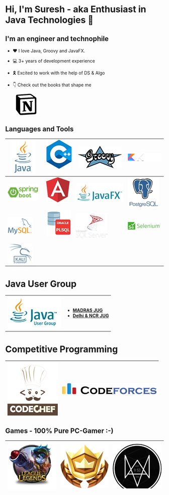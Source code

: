 # Hi, I'm Suresh - aka Enthusiast in Java Technologies 👋 

## I'm an engineer and technophile


- :heart: I love Java, Groovy and JavaFX. 
- :computer: 3+ years of development experience
- 🎗️ Excited to work with the help of DS & Algo
- :point_down: Check out the books that shape me

  [![bookshelf-alt][bookshelf]][bookshelf-url]
## Languages and Tools

| [![java-alt][java]][java-url]     | &nbsp;&nbsp;&nbsp;[![cpp-alt][cpp]][cpp-url]&nbsp;&nbsp;&nbsp;       | [![groovy-alt][groovy]][groovy-url]         | [![kotlin-alt][kotlin]][kotlin-url]            |
|-----------------------------------|----------------------------------------|---------------------------------------------|------------------------------------------------|
| ![spring-boot-alt][spring-boot]   | &nbsp;&nbsp;&nbsp;[![angular-alt][angular]][angular-url]&nbsp;&nbsp;&nbsp; | [![javafx-alt][javafx]][javafx-url]         | [![postgresql-alt][postgresql]][postgresql-url] |
| [![mysql-alt][mysql]][mysql-url]  | &nbsp;&nbsp;&nbsp;[![plsql-alt][plsql]][plsql-url]&nbsp;&nbsp;&nbsp;       | [![sqlserver-alt][sqlserver]][sqlserver-url] | [![selenium-alt][selenium]][selenium-url]      |
|[![kali-alt][kali]][kali-url] |
<!------------------->
# Java User Group
<!--
| ![jug-alt][jug] |
- MADRAS JUG 
- Delhi & NCR JUG
-->
<table>
  <tr>
    <td> <img src ="img/jug.png" alt="JAVA-USER-GROUP"> </td>
    <td>
      <b>
        <ul>
            <li> <a href="https://www.meetup.com/madrasjug/">MADRAS JUG </a> 
            <li> <a href="https://www.meetup.com/delhi-ncr-jug/"> Delhi & NCR JUG </a>
        </ul>
      </b>
    </td>
  </tr>
</table>

<!------------------->
# Competitive Programming

| [![codechef-alt][codechef]][codechef-url] | [![codeforce-alt][codeforce]][codeforce-url] |
|-------------------------------------------|--------------------------------------------|

## Games - 100% Pure PC-Gamer :-)


| [![league-alt][league]][league-url] | [![fortnite-alt][fortnite]][fortnite-url]   | [![watchdogs2-alt][watchdogs2]][watchdogs2-url] |
|-------------------------------------|---------------------------------------------|-------------------------------------------------|


[java]: img/java.png
[java-alt]: Java
[java-url]: https://www.oracle.com/java/

[cpp]: img/cpp.png
[cpp-alt]: C++
[cpp-url]: https://isocpp.org/

[groovy]: img/groovy.png
[groovy-alt]: Groovy
[groovy-url]: https://groovy-lang.org/

[javafx]: img/javafx.png
[javafx-alt]: Java-FX
[javafx-url]: https://openjfx.io/

[mysql]: img/mysql.png
[mysql-alt]: MySQL
[mysql-url]: https://www.mysql.com/

[plsql]: img/pl_sql.png
[plsql-alt]: PL-SQL
[plsql-url]: https://www.oracle.com/database/technologies/appdev/plsql.html

[sqlserver]: img/sqlserver.png
[sqlserver-alt]: Java
[sqlserver-url]: https://www.microsoft.com/en-us/sql-server/sql-server-2019

[html]: img/html.png
[html-alt]: HTML

[kali]: img/kali-linux.png
[kali-alt]: Kali-Linux
[kali-url]: https://www.kali.org/

[git]: img/git.png
[git-alt]: Git
[git-url]: https://git-scm.com/

[tomcat]: img/tomcat.png
[tomcat-alt]: Tomcat
[tomcat-url]: https://tomcat.apache.org/

[gradle]: img/gradle.png
[gradle-alt]: Gradle
[gradle-url]: https://gradle.org/


[league]: img/league.png
[league-alt]: League_of_Legends
[league-url]: https://lolprofile.net/summoner/sg/Suresh01#update

[fortnite]: img/fortnite.png
[fortnite-alt]: Fortnite
[fortnite-url]: https://www.epicgames.com/fortnite/en-US/home

[watchdogs2]: img/watchdogs2.png
[watchdogs2-alt]: Watch_Dogs-2
[watchdogs2-url]: https://www.ubisoft.com/en-us/game/watch-dogs/watch-dogs-2

[bookshelf]: img/notion.png
[bookshelf-alt]: Suresh's_Bookshelf
[bookshelf-url]: https://cmsk-jav.notion.site/bbb2932cb2cc4c69a0e77dea49842d82?v=2cc18d01f0ac4e14b4d81bfda755794c

[jug]: img/jug.png
[jug-alt]: Java-user-Group

[codechef]: img/codechef.png
[codechef-alt]: Codechef
[codechef-url]: https://www.codechef.com/users/Suresh001

[codeforce]: img/codeforce.png
[codeforce-alt]: Codeforce
[codeforce-url]: https://codeforces.com/profile/Suresh001

[spring-boot]: img/spring-boot.png
[spring-boot-alt]: Spring-Boot
[spring-boot-url]: https://spring.io/projects/spring-boot

[angular]: img/angular.png
[angular-alt]: Angular
[angular-url]: https://angular.io/

[postgresql]: img/postgresql.png
[postgresql-alt]: Postgresql
[postgresql-url]: https://www.postgresql.org/

[selenium]: img/selenium.png
[selenium-alt]: Selenium
[selenium-url]: https://www.selenium.dev/

[kotlin]: img/kotlin.png
[kotlin-alt]: Kotlin
[kotlin-url]: https://kotlinlang.org/

